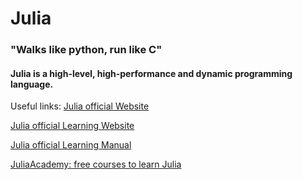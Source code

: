 # Julia

### "Walks like python, run like C"

#### Julia is a high-level, high-performance and dynamic programming language.

Useful links:
<a href="https://julialang.org" title="Julia Language">Julia official Website</a>

<a href="https://julialang.org/learning/" title="Julia Language">Julia official Learning Website</a>

<a href="https://docs.julialang.org/en/v1/manual/getting-started/" title="Julia Language">Julia official Learning Manual</a>

<a href="https://juliaacademy.com" title="Julia Language">JuliaAcademy: free courses to learn Julia</a>







<!-- exec '/Applications/Julia-1.7.app/Contents/Resources/julia/bin/julia' -->
